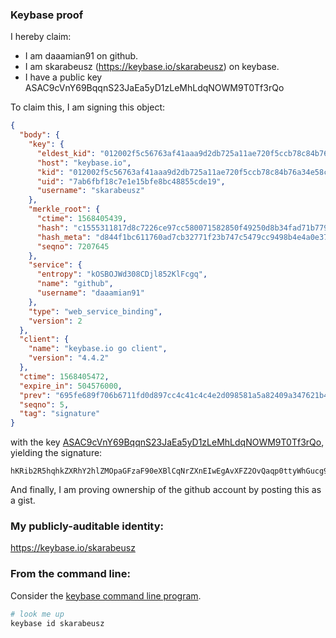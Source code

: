 ### Keybase proof

I hereby claim:

  * I am daaamian91 on github.
  * I am skarabeusz (https://keybase.io/skarabeusz) on keybase.
  * I have a public key ASAC9cVnY69BqqnS23JaEa5yD1zLeMhLdqNOWM9T0Tf3rQo

To claim this, I am signing this object:

```json
{
  "body": {
    "key": {
      "eldest_kid": "012002f5c56763af41aaa9d2db725a11ae720f5ccb78c84b76a34e58cf53d137f7ad0a",
      "host": "keybase.io",
      "kid": "012002f5c56763af41aaa9d2db725a11ae720f5ccb78c84b76a34e58cf53d137f7ad0a",
      "uid": "7ab6fbf18c7e1e15bfe8bc48855cde19",
      "username": "skarabeusz"
    },
    "merkle_root": {
      "ctime": 1568405439,
      "hash": "c1555311817d8c7226ce97cc580071582850f49250d8b34fad71b77996daef1e49264bae048b1c8289892275516acfa5e1f0323a8c54ea93419eeef448d2334d",
      "hash_meta": "d844f1bc611760ad7cb32771f23b747c5479cc9498b4e4a0e37af46feab2751b",
      "seqno": 7207645
    },
    "service": {
      "entropy": "kOSBOJWd308CDjl852KlFcgq",
      "name": "github",
      "username": "daaamian91"
    },
    "type": "web_service_binding",
    "version": 2
  },
  "client": {
    "name": "keybase.io go client",
    "version": "4.4.2"
  },
  "ctime": 1568405472,
  "expire_in": 504576000,
  "prev": "695fe689f706b6711fd0d897cc4c41c4c4e2d098581a5a82409a347621b46459",
  "seqno": 5,
  "tag": "signature"
}
```

with the key [ASAC9cVnY69BqqnS23JaEa5yD1zLeMhLdqNOWM9T0Tf3rQo](https://keybase.io/skarabeusz), yielding the signature:

```
hKRib2R5hqhkZXRhY2hlZMOpaGFzaF90eXBlCqNrZXnEIwEgAvXFZ2OvQaqp0ttyWhGucg9cy3jIS3ajTljPU9E3960Kp3BheWxvYWTESpcCBcQgaV/mifcGtnEf0NiXzExBxMTi0JhYGlqCQJo0diG0ZFnEIEKt71Z3N1xTmW30fD4NXq1fkKBf3eJ3c3DeRC3iYI38AgHCo3NpZ8RAcR6KsPE1kGCqu0e4Fdyaq+vVafKBEiCukk8hOReTttyoRC897lFAvekw0so7L7Wqgbkr5jpLU/U/zxh4gJr9DKhzaWdfdHlwZSCkaGFzaIKkdHlwZQildmFsdWXEILvlbAgv7Ou4JQmBbI793N3mIBoBUsQI3XCknj+o67qIo3RhZ80CAqd2ZXJzaW9uAQ==

```

And finally, I am proving ownership of the github account by posting this as a gist.

### My publicly-auditable identity:

https://keybase.io/skarabeusz

### From the command line:

Consider the [keybase command line program](https://keybase.io/download).

```bash
# look me up
keybase id skarabeusz
```
